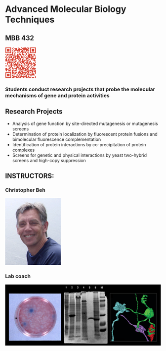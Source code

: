 # Advanced Molecular Biology Techniques
## MBB 432

<img src="images/432/QR.png" alt= “” width="100" height="100">

### Students conduct research projects that probe the molecular mechanisms of gene and protein activities

## Research Projects

* Analysis of gene function by site-directed mutagenesis or mutagenesis screens
* Determination of protein localization by fluorescent protein fusions and bimolecular fluorescence complementation
* Identification of protein interactions by co-precipitation of protein complexes
* Screens for genetic and physical interactions by yeast two-hybrid screens and high-copy suppression

## INSTRUCTORS:
### Christopher Beh
<img src="images/beh.gif" alt= “” width="180">

### Lab coach

<img src="images/432/image1.png" alt= “” width="650">


